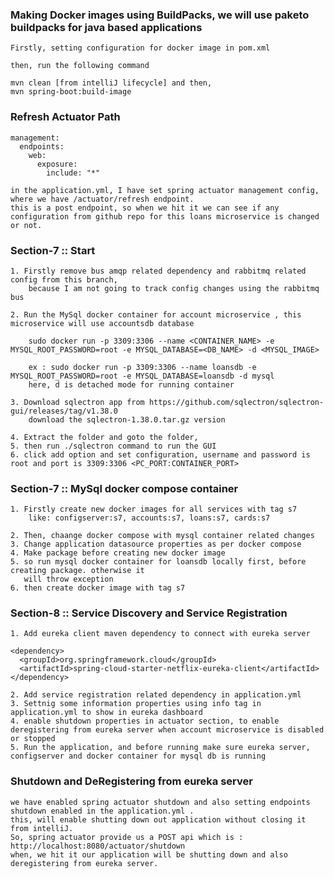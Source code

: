 ### Making Docker images using BuildPacks, we will use paketo buildpacks for java based applications

    Firstly, setting configuration for docker image in pom.xml

    then, run the following command

    mvn clean [from intelliJ lifecycle] and then,
    mvn spring-boot:build-image

### Refresh Actuator Path

    management:
      endpoints:
        web:
          exposure:
            include: "*"
    
    in the application.yml, I have set spring actuator management config, where we have /actuator/refresh endpoint.
    this is a post endpoint, so when we hit it we can see if any configuration from github repo for this loans microservice is changed
    or not.


### Section-7 :: Start

    1. Firstly remove bus amqp related dependency and rabbitmq related config from this branch, 
        because I am not going to track config changes using the rabbitmq bus

    2. Run the MySql docker container for account microservice , this microservice will use accountsdb database
        
        sudo docker run -p 3309:3306 --name <CONTAINER_NAME> -e MYSQL_ROOT_PASSWORD=root -e MYSQL_DATABASE=<DB_NAME> -d <MYSQL_IMAGE>

        ex : sudo docker run -p 3309:3306 --name loansdb -e MYSQL_ROOT_PASSWORD=root -e MYSQL_DATABASE=loansdb -d mysql
        here, d is detached mode for running container

    3. Download sqlectron app from https://github.com/sqlectron/sqlectron-gui/releases/tag/v1.38.0
        download the sqlectron-1.38.0.tar.gz version
    
    4. Extract the folder and goto the folder,
    5. then run ./sqlectron command to run the GUI
    6. click add option and set configuration, username and password is root and port is 3309:3306 <PC_PORT:CONTAINER_PORT>


### Section-7 :: MySql docker compose container

    1. Firstly create new docker images for all services with tag s7
        like: configserver:s7, accounts:s7, loans:s7, cards:s7

    2. Then, chaange docker compose with mysql container related changes
    3. Change application datasource properties as per docker compose
    4. Make package before creating new docker image
    5. so run mysql docker container for loansdb locally first, before creating package. otherwise it
       will throw exception
    6. then create docker image with tag s7


### Section-8 :: Service Discovery and Service Registration

    1. Add eureka client maven dependency to connect with eureka server

    <dependency>
      <groupId>org.springframework.cloud</groupId>
      <artifactId>spring-cloud-starter-netflix-eureka-client</artifactId>
    </dependency>

    2. Add service registration related dependency in application.yml
    3. Settnig some information properties using info tag in application.yml to show in eureka dashboard
    4. enable shutdown properties in actuator section, to enable deregistering from eureka server when account microservice is disabled or stopped
    5. Run the application, and before running make sure eureka server, configserver and docker container for mysql db is running


### Shutdown and DeRegistering from eureka server

    we have enabled spring actuator shutdown and also setting endpoints shutdown enabled in the application.yml .
    this, will enable shutting down out application without closing it from intelliJ.
    So, spring actuator provide us a POST api which is : http://localhost:8080/actuator/shutdown
    when, we hit it our application will be shutting down and also deregistering from eureka server.